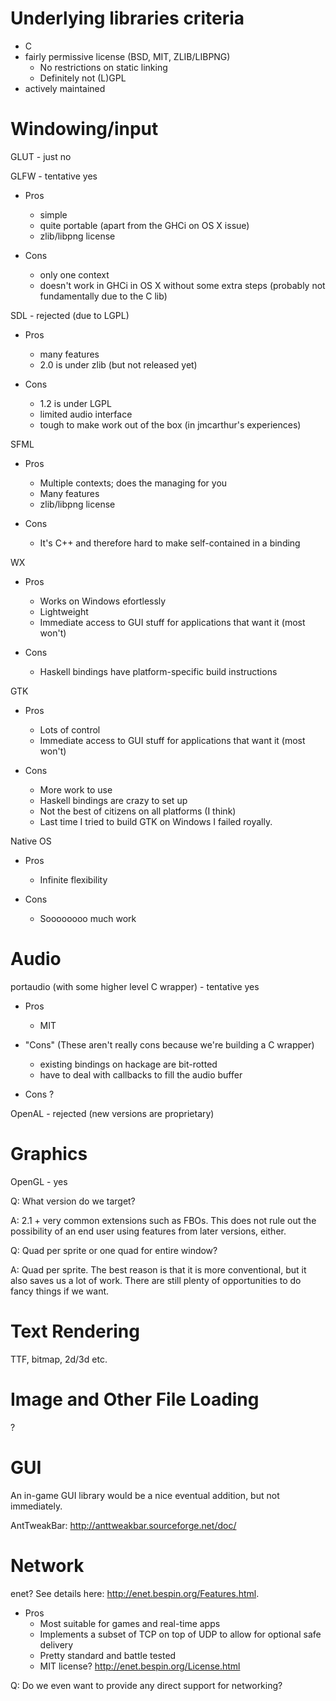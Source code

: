 Underlying libraries criteria
=============================

* C
* fairly permissive license (BSD, MIT, ZLIB/LIBPNG)
  + No restrictions on static linking
  + Definitely not (L)GPL
* actively maintained

Windowing/input
===============

GLUT - just no

GLFW - tentative yes

* Pros
  + simple
  + quite portable (apart from the GHCi on OS X issue)
  + zlib/libpng license

* Cons
  + only one context
  + doesn't work in GHCi in OS X without some extra steps (probably
    not fundamentally due to the C lib)

SDL - rejected (due to LGPL)

* Pros
  + many features
  + 2.0 is under zlib (but not released yet)

* Cons
  + 1.2 is under LGPL
  + limited audio interface
  + tough to make work out of the box (in jmcarthur's experiences)

SFML

* Pros
  + Multiple contexts; does the managing for you
  + Many features
  + zlib/libpng license

* Cons
  + It's C++ and therefore hard to make self-contained in a binding

WX

* Pros
  + Works on Windows efortlessly
  + Lightweight
  + Immediate access to GUI stuff for applications that want it (most won't)

* Cons
  + Haskell bindings have platform-specific build instructions

GTK

* Pros
  + Lots of control
  + Immediate access to GUI stuff for applications that want it (most won't)

* Cons
  + More work to use
  + Haskell bindings are crazy to set up
  + Not the best of citizens on all platforms (I think)
  + Last time I tried to build GTK on Windows I failed royally.

Native OS

* Pros
  + Infinite flexibility

* Cons
  + Soooooooo much work

Audio
=====

portaudio (with some higher level C wrapper) - tentative yes

* Pros
  + MIT

* "Cons" (These aren't really cons because we're building a C wrapper)
  + existing bindings on hackage are bit-rotted
  + have to deal with callbacks to fill the audio buffer

* Cons
?

OpenAL - rejected (new versions are proprietary)

Graphics
========

OpenGL - yes

Q: What version do we target?

A: 2.1 + very common extensions such as FBOs. This does not rule out
   the possibility of an end user using features from later versions,
   either.

Q: Quad per sprite or one quad for entire window?

A: Quad per sprite. The best reason is that it is more conventional,
   but it also saves us a lot of work. There are still plenty of
   opportunities to do fancy things if we want.

Text Rendering
==============

TTF, bitmap, 2d/3d etc.

Image and Other File Loading
============================

?

GUI
===

An in-game GUI library would be a nice eventual addition, but not
immediately.

AntTweakBar: http://anttweakbar.sourceforge.net/doc/

Network
=======

enet? See details here: http://enet.bespin.org/Features.html.

* Pros
  + Most suitable for games and real-time apps
  + Implements a subset of TCP on top of UDP to allow for optional
    safe delivery
  + Pretty standard and battle tested
  + MIT license? http://enet.bespin.org/License.html

Q: Do we even want to provide any direct support for networking?
